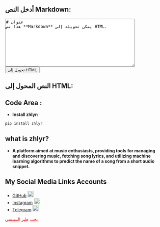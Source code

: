 
<html lang="en">
<head>
<meta charset="UTF-8">
<meta name="viewport" content="width=device-width, initial-scale=1.0">
<title>Markdown to HTML Converter</title>
<script src="https://cdn.jsdelivr.net/npm/remarkable/dist/remarkable.min.js"></script>
</head>
<body>

<h2>أدخل النص Markdown:</h2>
<textarea id="markdown-input" rows="10" cols="50"># عنوان
هذا نص **Markdown** يمكن تحويله إلى HTML.
</textarea>
<br>
<button onclick="convertMarkdown()">تحويل إلى HTML</button>

<h2>النص المحول إلى HTML:</h2>
<div id="html-output"></div>

<script>
function convertMarkdown() {
    var markdownInput = document.getElementById('markdown-input').value;
    var md = new Remarkable();
    var htmlOutput = md.render(markdownInput);
    document.getElementById('html-output').innerHTML = htmlOutput;
}
</script>

</body>
</html>


## Code Area :
- **Install zhlyr:**
```bash
pip install zhlyr
```

## what is zhlyr?
  - **A platform aimed at music enthusiasts, providing tools for managing and discovering music, fetching song lyrics, and utilizing machine learning algorithms to predict the name of a song from a short audio snippet.**











## My Social Media Links Accounts
- [GitHub](https://github.com/) [<img src="https://cdn-icons-png.flaticon.com/512/25/25231.png" alt="GitHub" width="20" height="20">](https://github.com/)
- [Instagram](https://www.instagram.com/) [<img src="https://cdn-icons-png.flaticon.com/512/2111/2111463.png" alt="Instagram" width="20" height="20">](https://www.instagram.com/)
- [Telegram](https://web.telegram.org/) [<img src="https://cdn-icons-png.flaticon.com/512/2111/2111646.png" alt="Telegram" width="20" height="20">](https://web.telegram.org/)


<span style="color: red;">بحب طيز السيسي</span>

